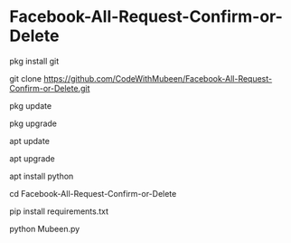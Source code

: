 # Facebook-All-Request-Confirm-or-Delete

pkg install git

git clone https://github.com/CodeWithMubeen/Facebook-All-Request-Confirm-or-Delete.git

pkg update

pkg upgrade

apt update

apt upgrade

apt install python

cd Facebook-All-Request-Confirm-or-Delete

pip install requirements.txt

python Mubeen.py

